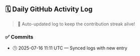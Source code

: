 ## 🗓️ Daily GitHub Activity Log

> 🤖 Auto-updated log to keep the contribution streak alive!

### ✅ Commits

- 🕒 2025-07-16 11:11 UTC — Synced logs with new entry

